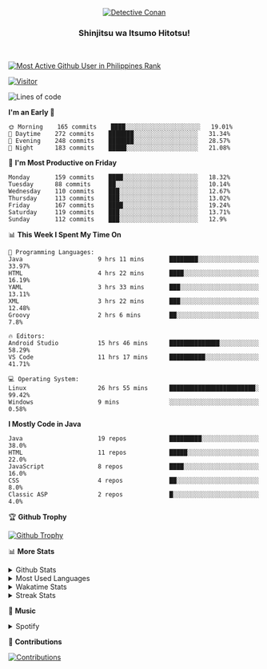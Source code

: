 <p align="center">
<a href="https://mrepol742.github.io">
  <img alt="Detective Conan" src="https://tenor.com/view/detective-detective-conan-anime-eyeglasses-gif-16507322.gif" /> 
  </a> 
  <h3 align="center">Shinjitsu wa Itsumo Hitotsu!</h3>
</p>
<br>

 
[![Most Active Github User in Philippines Rank](https://enibdhv97zm33sz.m.pipedream.net)](https://mrepol742.github.io)

[![Visitor](https://visitor-badge.glitch.me/badge?page_id=mrepol742)](https:/mrepol742.github.io)

[comment]: <> (This is a automated generated Data from github action workflow)
[comment]: <> (Updated Daily at 6:13 PM)
[comment]: <> (START OF GENERATED DATA)

<!--START_SECTION:waka-->
![Lines of code](https://img.shields.io/badge/From%20Hello%20World%20I%27ve%20Written-315%20Thousand%20lines%20of%20code-blue)

**I'm an Early 🐤** 

```text
🌞 Morning    165 commits    ████░░░░░░░░░░░░░░░░░░░░░   19.01% 
🌆 Daytime    272 commits    ███████░░░░░░░░░░░░░░░░░░   31.34% 
🌃 Evening    248 commits    ███████░░░░░░░░░░░░░░░░░░   28.57% 
🌙 Night      183 commits    █████░░░░░░░░░░░░░░░░░░░░   21.08%

```
📅 **I'm Most Productive on Friday** 

```text
Monday       159 commits    ████░░░░░░░░░░░░░░░░░░░░░   18.32% 
Tuesday      88 commits     ██░░░░░░░░░░░░░░░░░░░░░░░   10.14% 
Wednesday    110 commits    ███░░░░░░░░░░░░░░░░░░░░░░   12.67% 
Thursday     113 commits    ███░░░░░░░░░░░░░░░░░░░░░░   13.02% 
Friday       167 commits    ████░░░░░░░░░░░░░░░░░░░░░   19.24% 
Saturday     119 commits    ███░░░░░░░░░░░░░░░░░░░░░░   13.71% 
Sunday       112 commits    ███░░░░░░░░░░░░░░░░░░░░░░   12.9%

```


📊 **This Week I Spent My Time On** 

```text
💬 Programming Languages: 
Java                     9 hrs 11 mins       ████████░░░░░░░░░░░░░░░░░   33.97% 
HTML                     4 hrs 22 mins       ████░░░░░░░░░░░░░░░░░░░░░   16.19% 
YAML                     3 hrs 33 mins       ███░░░░░░░░░░░░░░░░░░░░░░   13.11% 
XML                      3 hrs 22 mins       ███░░░░░░░░░░░░░░░░░░░░░░   12.48% 
Groovy                   2 hrs 6 mins        ██░░░░░░░░░░░░░░░░░░░░░░░   7.8%

🔥 Editors: 
Android Studio           15 hrs 46 mins      ██████████████░░░░░░░░░░░   58.29% 
VS Code                  11 hrs 17 mins      ██████████░░░░░░░░░░░░░░░   41.71%

💻 Operating System: 
Linux                    26 hrs 55 mins      ████████████████████████░   99.42% 
Windows                  9 mins              ░░░░░░░░░░░░░░░░░░░░░░░░░   0.58%

```

**I Mostly Code in Java** 

```text
Java                     19 repos            █████████░░░░░░░░░░░░░░░░   38.0% 
HTML                     11 repos            █████░░░░░░░░░░░░░░░░░░░░   22.0% 
JavaScript               8 repos             ████░░░░░░░░░░░░░░░░░░░░░   16.0% 
CSS                      4 repos             ██░░░░░░░░░░░░░░░░░░░░░░░   8.0% 
Classic ASP              2 repos             █░░░░░░░░░░░░░░░░░░░░░░░░   4.0%

```



<!--END_SECTION:waka-->

[comment]: <> (END OF GENERATED DATA)

<p>

🏆 **Github Trophy**
  
<a href="https://mrepol742.github.io">
<img alt="Github Trophy" src="https://github-profile-trophy.vercel.app/?username=mrepol742&theme=gruvbox">
</a>
</p>

<p>

📊 **More Stats**
  
<details>
  <summary>Github Stats</summary>
  <br>
  <a href="https://mrepol742.github.io">
  <img alt="Github Stats" src="https://github-readme-stats.vercel.app/api?username=mrepol742&show_icons=true&count_private=true&theme=gruvbox">
</a>
  
  [comment]: <> (This is a automated generated Data from github action workflow)
  [comment]: <> (Updated Daily at 0:05 AM)
  [comment]: <> (START OF GENERATED DATA)
  
  <br>
    <a href="https://mrepol742.github.io">
  <img alt="Github Stats" src="https://mrepol742.github.io/github-stats/generated/overview.svg">
</a>
    <br>
    <a href="https://mrepol742.github.io">
  <img alt="Github Stats" src="https://mrepol742.github.io/github-stats/generated/languages.svg">
</a>
  
   [comment]: <> (START OF GENERATED DATA)
  
  
</details> 
<details>
  <summary>Most Used Languages</summary>
  <br>
 <a href="https://mrepol742.github.io">
<img alt="Most Used Languages" src="https://github-readme-stats.vercel.app/api/top-langs/?username=mrepol742&layout=compact&include_all_commits=true&&count_private=true&langs_count=20&theme=gruvbox">
</a>
</details>

<details>
  <summary>Wakatime Stats</summary>
  <br>
<a href="https://mrepol742.github.io">
<img alt="Wakatime Stats" src="https://github-readme-stats.vercel.app/api/wakatime?username=mrepol742&layout=compact">
</a>
</details>

<details>
  <summary>Streak Stats</summary>
  <br>
<a href="https://mrepol742.github.io">
<img alt="Streak Stats" src="https://mrepol742-streak-stats.herokuapp.com/?user=mrepol742&theme=gruvbox">
</a>
</p>
</details>

<p>

  🎵 **Music**
  
  <details>
  <summary>Spotify</summary>
  <br>
<a href="https://mrepol742.github.io">
<img alt="Spotify" src="https://spotify-recently-played-readme.vercel.app/api?user=7xx9e7hwq1qyown0m4ut78pcz&count=10&unique=true">
</a>
</p>
</details>

<p>

📜 **Contributions**
  
<a href="https://mrepol742.github.io">
<img alt="Contributions" src="https://mrepol742-activity-graph.herokuapp.com/graph?username=mrepol742&theme=github&hide_border=true">
</a>
</p>
